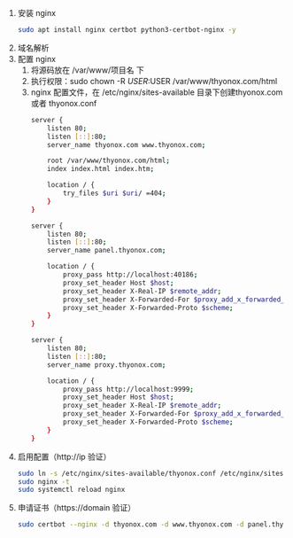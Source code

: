 1. 安装 nginx
	```bash
	sudo apt install nginx certbot python3-certbot-nginx -y
	```
2. 域名解析
3. 配置 nginx
	1. 将源码放在 /var/www/项目名 下
	2. 执行权限：sudo chown -R $USER:$USER /var/www/thyonox.com/html
	3. nginx 配置文件，在 /etc/nginx/sites-available 目录下创建thyonox.com 或者 thyonox.conf
		```bash
		server {
		    listen 80;
		    listen [::]:80;
		    server_name thyonox.com www.thyonox.com;
		
		    root /var/www/thyonox.com/html;
		    index index.html index.htm;
		
		    location / {
		        try_files $uri $uri/ =404;
		    }
		}
		
		server {
		    listen 80;
		    listen [::]:80;
		    server_name panel.thyonox.com;
		
		    location / {
		        proxy_pass http://localhost:40186;
		        proxy_set_header Host $host;
		        proxy_set_header X-Real-IP $remote_addr;
		        proxy_set_header X-Forwarded-For $proxy_add_x_forwarded_for;
		        proxy_set_header X-Forwarded-Proto $scheme;
		    }
		}
		
		server {
		    listen 80;
		    listen [::]:80;
		    server_name proxy.thyonox.com;
		
		    location / {
		        proxy_pass http://localhost:9999;
		        proxy_set_header Host $host;
		        proxy_set_header X-Real-IP $remote_addr;
		        proxy_set_header X-Forwarded-For $proxy_add_x_forwarded_for;
		        proxy_set_header X-Forwarded-Proto $scheme;
		    }
		}
		```
4. 启用配置（http://ip 验证）
	```bash
	sudo ln -s /etc/nginx/sites-available/thyonox.conf /etc/nginx/sites-enabled/
	sudo nginx -t
	sudo systemctl reload nginx
	```
5. 申请证书（https://domain 验证）
	```bash
	sudo certbot --nginx -d thyonox.com -d www.thyonox.com -d panel.thyonox.com -d proxy.thyonox.com
	
	```